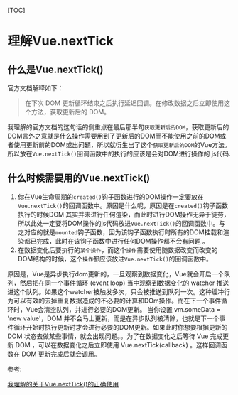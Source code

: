 [TOC]

# 理解Vue.nextTick

## 什么是Vue.nextTick()

官方文档解释如下：

> 在下次 DOM 更新循环结束之后执行延迟回调。在修改数据之后立即使用这个方法，获取更新后的 DOM。

我理解的官方文档的这句话的侧重点在最后那半句`获取更新后的DOM`，获取更新后的DOM言外之意就是什么操作需要用到了更新后的DOM而不能使用之前的DOM或者使用更新前的DOM或出问题，所以就衍生出了这个`获取更新后的DOM`的Vue方法。所以放在`Vue.nextTick()`回调函数中的执行的应该是会对DOM进行操作的 js代码.

## 什么时候需要用的Vue.nextTick()

1. 你在Vue生命周期的`created()`钩子函数进行的DOM操作一定要放在`Vue.nextTick()`的回调函数中。原因是什么呢，原因是在`created()`钩子函数执行的时候DOM 其实并未进行任何渲染，而此时进行DOM操作无异于徒劳，所以此处一定要将DOM操作的js代码放进`Vue.nextTick()`的回调函数中。与之对应的就是`mounted`钩子函数，因为该钩子函数执行时所有的DOM挂载和渲染都已完成，此时在该钩子函数中进行任何DOM操作都不会有问题 。
2. 在数据变化后要执行的`某个操作`，而这个`操作`需要使用随数据改变而改变的DOM结构的时候，这个`操作`都应该放进`Vue.nextTick()`的回调函数中。

原因是，Vue是异步执行dom更新的，一旦观察到数据变化，Vue就会开启一个队列，然后把在同一个事件循环 (event loop) 当中观察到数据变化的 watcher 推送进这个队列。如果这个watcher被触发多次，只会被推送到队列一次。这种缓冲行为可以有效的去掉重复数据造成的不必要的计算和DOm操作。而在下一个事件循环时，Vue会清空队列，并进行必要的DOM更新。
当你设置 vm.someData = 'new value'，DOM 并不会马上更新，而是在异步队列被清除，也就是下一个事件循环开始时执行更新时才会进行必要的DOM更新。如果此时你想要根据更新的 DOM 状态去做某些事情，就会出现问题。。为了在数据变化之后等待 Vue 完成更新 DOM ，可以在数据变化之后立即使用 Vue.nextTick(callback) 。这样回调函数在 DOM 更新完成后就会调用。







参考:

[我理解的关于Vue.nextTick()的正确使用](https://segmentfault.com/a/1190000008570874)


